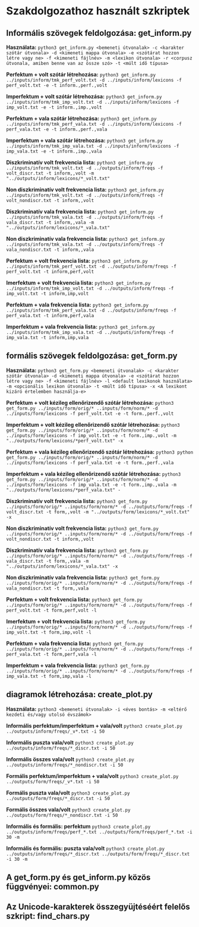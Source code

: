 # Szakdolgozathoz használt szkriptek

## Informális szövegek feldolgozása: get_inform.py

**Használata:** `python3 get_inform.py <bemeneti útvonalak> -c <karakter szótár útvonala> -d <kimeneti mappa útvonala> -e <szótárat hozzon létre vagy ne> -f <kimeneti fájlnév> -m <lexikon útvonala> -r <corpusz útvonala, amiben benne van az össze szó> -t <múlt idő típusa>`

**Perfektum + volt szótár létrehozása:**
`python3 get_inform.py ../inputs/inform/tmk_perf_volt.txt -d ../inputs/inform/lexicons -f perf_volt.txt -e -t inform.,perf.,volt`

**Imperfektum + volt szótár létrehozása:**
`python3 get_inform.py ../inputs/inform/tmk_imp_volt.txt -d ../inputs/inform/lexicons -f imp_volt.txt -e -t inform.,imp.,volt`

**Perfektum + vala szótár létrehozása:**
`python3 get_inform.py ../inputs/inform/tmk_perf_vala.txt -d ../inputs/inform/lexicons -f perf_vala.txt -e -t inform.,perf.,vala`

**Imperfektum + vala szótár létrehozása:**
`python3 get_inform.py ../inputs/inform/tmk_imp_vala.txt -d ../inputs/inform/lexicons -f imp_vala.txt -e -t inform.,imp.,vala`

**Diszkriminatív volt frekvencia lista:**
`python3 get_inform.py ../inputs/inform/tmk_volt.txt -d ../outputs/inform/freqs -f volt_discr.txt -t inform,,volt -m "../outputs/inform/lexicons/*_volt.txt"`

**Non diszkriminatív volt frekvencia lista:**
`python3 get_inform.py ../inputs/inform/tmk_volt.txt -d ../outputs/inform/freqs -f volt_nondiscr.txt -t inform,,volt`

**Diszkriminatív vala frekvencia lista:**
`python3 get_inform.py ../inputs/inform/tmk_vala.txt -d ../outputs/inform/freqs -f vala_discr.txt -t inform,,vala -m "../outputs/inform/lexicons/*_vala.txt"`

**Non diszkriminatív vala frekvencia lista:**
`python3 get_inform.py ../inputs/inform/tmk_vala.txt -d ../outputs/inform/freqs -f vala_nondiscr.txt -t inform,,vala`

**Perfektum + volt frekvencia lista:**
`python3 get_inform.py ../inputs/inform/tmk_perf_volt.txt -d ../outputs/inform/freqs -f perf_volt.txt -t inform,perf,volt`

**Imerfektum + volt frekvencia lista:**
`python3 get_inform.py ../inputs/inform/tmk_imp_volt.txt -d ../outputs/inform/freqs -f imp_volt.txt -t inform,imp,volt`

**Perfektum + vala frekvencia lista:**
`python3 get_inform.py ../inputs/inform/tmk_perf_vala.txt -d ../outputs/inform/freqs -f perf_vala.txt -t inform,perf,vala`

**Imperfektum + vala frekvencia lista:**
`python3 get_inform.py ../inputs/inform/tmk_imp_vala.txt -d ../outputs/inform/freqs -f imp_vala.txt -t inform,imp,vala`


## formális szövegek feldolgozása: get_form.py

**Használata:** `python3 get_form.py <bemeneti útvonalak> -c <karakter szótár útvonala> -d <kimeneti mappa útvonala> -e <szótárat hozzon létre vagy ne> -f <kimeneti fájlnév> -l <default lexikonok használata> -m <opcionális lexikon útvonala> -t <múlt idő típusa> -x <A lexikont kizáró értelemben használja-e>`

**Perfektum + volt kézileg ellenőrizendő szótár létrehozása:**
`python3 get_form.py ../inputs/form/orig/* ..inputs/form/norm/* -d ../inputs/form/lexicons -f perf_volt.txt -e -t form.,perf.,volt`

**Imperfektum + volt kézileg ellenőrizendő szótár létrehozása:**
`python3 get_form.py ../inputs/form/orig/* ..inputs/form/norm/* -d ../inputs/form/lexicons -f imp_volt.txt -e -t form.,imp.,volt -m "../outputs/form/lexicons/*perf_volt.txt" -x`

**Perfektum + vala kézileg ellenőrizendő szótár létrehozása:**
`python3 python get_form.py ../inputs/form/orig/* ..inputs/form/norm/* -d ../inputs/form/lexicons -f perf_vala.txt -e -t form.,perf.,vala`

**Imperfektum + vala kézileg ellenőrizendő szótár létrehozása:**
`python3 get_form.py ../inputs/form/orig/* ..inputs/form/norm/* -d ../inputs/form/lexicons -f imp_vala.txt -e -t form.,imp.,vala -m "../outputs/form/lexicons/*perf_vala.txt" -`

**Diszkriminatív volt frekvencia lista:**
`python3 get_form.py ../inputs/form/orig/* ..inputs/form/norm/* -d ../outputs/form/freqs -f volt_discr.txt -t form,,volt -m "../outputs/form/lexicons/*_volt.txt" -x`

**Non diszkriminatív volt frekvencia lista:**
`python3 get_form.py ../inputs/form/orig/* ..inputs/form/norm/* -d ../outputs/form/freqs -f volt_nondiscr.txt -t inform,,volt`

**Diszkriminatív vala frekvencia lista:**
`python3 get_form.py ../inputs/form/orig/* ..inputs/form/norm/* -d ../outputs/form/freqs -f vala_discr.txt -t form,,vala -m "../outputs/inform/lexicons/*_vala.txt" -x`

**Non diszkriminatív vala frekvencia lista:**
`python3 get_form.py ../inputs/form/orig/* ..inputs/form/norm/* -d ../outputs/form/freqs -f vala_nondiscr.txt -t form,,vala`

**Perfektum + volt frekvencia lista:**
`python3 get_form.py ../inputs/form/orig/* ..inputs/form/norm/* -d ../outputs/form/freqs -f perf_volt.txt -t form,perf,volt -l`

**Imerfektum + volt frekvencia lista:**
`python3 get_form.py ../inputs/form/orig/* ..inputs/form/norm/* -d ../outputs/form/freqs -f imp_volt.txt -t form,imp,volt -l`

**Perfektum + vala frekvencia lista:**
`python3 get_form.py ../inputs/form/orig/* ..inputs/form/norm/* -d ../outputs/form/freqs -f perf_vala.txt -t form,perf,vala -l`

**Imperfektum + vala frekvencia lista:**
`python3 get_form.py ../inputs/form/orig/* ..inputs/form/norm/* -d ../outputs/form/freqs -f imp_vala.txt -t form,imp,vala -l`


## diagramok létrehozása: create_plot.py

**Használata:** `python3 <bemeneti útvonalak> -i <éves bontás> -m <eltérő kezdeti és/vagy utolsó évszámok>`

**Informális perfektum/imperfektum + vala/volt**
`python3 create_plot.py ../outputs/inform/freqs/_v*.txt -i 50`

**Informális puszta vala/volt**
`python3 create_plot.py ../outputs/inform/freqs/*_discr.txt -i 50`

**Informális összes vala/volt**
`python3 create_plot.py ../outputs/inform/freqs/*_nondiscr.txt -i 50`


**Formális perfektum/imperfektum + vala/volt**
`python3 create_plot.py ../outputs/form/freqs/_v*.txt -i 50`

**Formális puszta vala/volt**
`python3 create_plot.py ../outputs/form/freqs/*_discr.txt -i 50`

**Formális összes vala/volt**
`python3 create_plot.py ../outputs/form/freqs/*_nondiscr.txt -i 50`


**Informális és formális: perfektum**
`python3 create_plot.py ../outputs/inform/freqs/perf_*.txt ../outputs/form/freqs/perf_*.txt -i 30 -m`

**Informális és formális: puszta vala/volt**
`python3 create_plot.py ../outputs/inform/freqs/*_discr.txt ../outputs/form/freqs/*_discr.txt -i 30 -m`


## A get_form.py és get_inform.py közös függvényei: common.py

## Az Unicode-karakterek összegyüjtéséért felelős szkript: find_chars.py